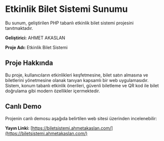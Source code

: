 # Etkinlik Bilet Sistemi Sunumu

Bu sunum, geliştirilen PHP tabanlı etkinlik bilet sistemi projesini tanıtmaktadır.

**Geliştirici:** AHMET AKASLAN

**Proje Adı:** Etkinlik Bilet Sistemi

## Proje Hakkında

Bu proje, kullanıcıların etkinlikleri keşfetmesine, bilet satın almasına ve biletlerini yönetmesine olanak tanıyan kapsamlı bir web uygulamasıdır. Sistem, konum tabanlı etkinlik önerileri, güvenli biletleme ve QR kod ile bilet doğrulama gibi modern özellikler içermektedir.

## Canlı Demo

Projenin canlı demosu aşağıda belirtilen web sitesi üzerinden incelenebilir:

**Yayın Linki:** [https://biletsistemi.ahmetakaslan.com/](https://biletsistemi.ahmetakaslan.com/) 